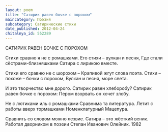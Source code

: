 ```yaml
---
layout: poem
title: "Сатирик равен бочке с порохом"
maincategory: Поэзия
subcategory: Сатирические стихи
date_published: 2012-04-24
chitalnya_id: 552289
---
```




САТИРИК РАВЕН БОЧКЕ С ПОРОХОМ

Стихи сравню я не с ромашками.
Его стихи – вулкан и песня,
Где стали сёстрами-близняшками
Сатира с лирикою вместе.

Стихи его сравню не с шорохом – 
Крапивой жгут слова поэта.
Стихи – похоже – бочки с порохом,
Вулкан и песня, море света.

И это творчество мне дорого.
Сатирик равен хлеборобу?
Сатирик равен бочке с порохом:
Пером взорвать он хочет злобу.

Не с лютиками иль с ромашками
Сравнима та литература.
Летит с работы вверх тормашками
Номенклатурный Мацепура.

Сравнить со словом можно лезвие.
Сатира – это жёсткий веник.
Работал дворником в поэзии
Степан Иванович Олейник.
1982






